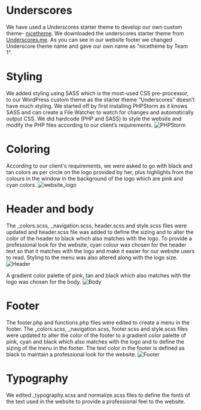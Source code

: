 # Underscores
We have used a Underscores starter theme to develop our own custom theme- [nicetheme](https://github.com/cp3402-students/cp3402-2021-site-a2-sp23-cp3402-2021-team01/tree/main/wp-content/themes/nicetheme). We downloaded the underscores starter theme from [Underscores.me](https://underscores.me/). As you can see in our website footer we changed Underscore theme name and gave our own name as "nicetheme by Team 1".

# Styling
We added styling using SASS which is the most-used CSS pre-processor, to our WordPress custom theme as the starter theme “Underscores” doesn’t have much styling. We started off by first installing PHPStorm as it knows SASS and can create a File Watcher to watch for changes and automatically output CSS. We did hardcode (PHP and SASS) to style the website and modify the PHP files according to our client’s requirements.
![PHPStorm](https://user-images.githubusercontent.com/74287829/144370098-b7eb08a9-c5b7-402c-b1dd-3a493f802893.png)

 # Coloring
According to our client's requirements, we were asked to go with black and tan colors as per circle on the logo provided by her, plus highlights from the colours in the window in the background of the logo which are pink and cyan colors.
![website_logo](https://user-images.githubusercontent.com/74287829/144373670-6c09bbbd-3601-48db-8636-81ab7ade0dfa.png)

# Header and body
The _colors.scss, _navigation.scss, header.scss and style.scss files were updated and header.scss file was added to define the sizing and to alter the color of the header to black which also matches with the logo. To provide a professional look for the website, cyan colour was chosen for the header text so that it matches with the logo and make it easier for our website users to read. Styling to the menu was also altered along with the logo size.
![Header](https://user-images.githubusercontent.com/74287829/144378037-e6704e8e-6446-4dee-8d90-12c7ad27a115.png)

A gradient color palette of pink, tan and black which also matches with the logo was chosen for the body.
![Body](https://user-images.githubusercontent.com/74287829/144378048-db05a1ce-d3e9-448d-811d-5edf908df4a0.png)

# Footer
The footer.php and functions.php files were edited to create a menu in the footer. The _colors.scss, _navigation.scss, footer.scss and style.scss files were updated to alter the color of the footer to a gradient color palette of pink, cyan and black which also matches with the logo and to define the sizing of the menu in the footer. The text color in the footer is defined as black to maintain a professional look for the website.
![Footer](https://user-images.githubusercontent.com/74287829/144364450-f3c2f535-066b-40de-b4c4-bd81f766b077.jpeg)

# Typography
 We edited _typography.scss and normalize.scss files to define the fonts of the text used in the website to provide a professional feel to the website.

